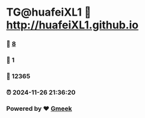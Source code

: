 # TG@huafeiXL1 :link: http://huafeiXL1.github.io 
### :page_facing_up: [8](http://huafeiXL1.github.io/tag.html) 
### :speech_balloon: 1 
### :hibiscus: 12365 
### :alarm_clock: 2024-11-26 21:36:20 
### Powered by :heart: [Gmeek](https://github.com/Meekdai/Gmeek)
